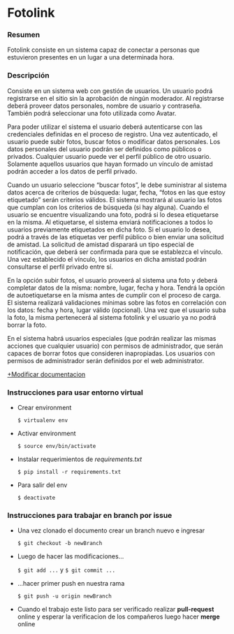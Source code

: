 Fotolink
========

### Resumen 

Fotolink consiste en un sistema capaz de conectar a personas que estuvieron 
presentes en un lugar a una determinada hora. 

### Descripción 

Consiste en un sistema web con gestión de usuarios. Un usuario podrá registrarse
 en el sitio sin la aprobación de ningún moderador. Al registrarse deberá 
proveer datos personales, nombre de usuario y contraseña. También podrá 
seleccionar una foto utilizada como Avatar.

Para poder utilizar el sistema el usuario deberá autenticarse con las 
credenciales definidas en el proceso de registro. Una vez autenticado, el 
usuario puede subir fotos, buscar fotos o modificar datos personales. Los datos 
personales del usuario podrán ser definidos como públicos o privados. Cualquier 
usuario puede ver el perfil público de otro usuario. Solamente aquellos usuarios
 que hayan formado un vínculo de amistad podrán acceder a los datos de perfil 
privado. 

Cuando un usuario seleccione “buscar fotos”, le debe suministrar al sistema 
datos acerca de criterios de búsqueda: lugar, fecha, “fotos en las que estoy 
etiquetado” serán criterios válidos. El sistema mostrará al usuario las fotos 
que cumplan con los criterios de búsqueda (si hay alguna). Cuando el usuario se 
encuentre visualizando una foto, podrá si lo desea etiquetarse en la misma. 
Al etiquetarse, el sistema enviará notificaciones a todos lo usuarios 
previamente etiquetados en dicha foto. Si el usuario lo desea, podrá a través 
de las etiquetas ver perfil público o bien enviar una solicitud de amistad. 
La solicitud de amistad disparará un tipo especial de notificación, que deberá 
ser confirmada para que se establezca el vínculo. Una vez establecido el 
vínculo, los usuarios en dicha amistad podrán consultarse el perfil privado 
entre sí.

En la opción subir fotos, el usuario proveerá al sistema una foto y deberá 
completar datos de la misma: nombre, lugar, fecha y hora. Tendrá la opción de 
auto­etiquetarse en la misma antes de cumplir con el proceso de carga. El 
sistema realizará validaciones mínimas sobre las fotos en correlación con los 
datos: fecha y hora, lugar válido (opcional). Una vez que el usuario suba la 
foto, la misma pertenecerá al sistema fotolink y el usuario ya no podrá borrar 
la foto.

En el sistema habrá usuarios especiales (que podrán realizar las mismas acciones
 que cualquier usuario) con permisos de administrador, que serán capaces de 
borrar fotos que consideren inapropiadas. Los usuarios con permisos de 
administrador serán definidos por el web administrator.

[+Modificar documentacion](https://www.draw.io/#G0B2VNcg_DK-gkbml1TEpRcGpkdlk)

### Instrucciones para usar entorno virtual

* Crear environment

    `$ virtualenv env`

* Activar environment

    `$ source env/bin/activate`

* Instalar requerimientos de *requirements.txt*

    `$ pip install -r requirements.txt`

* Para salir del env

    `$ deactivate`

### Instrucciones para trabajar en branch por issue

* Una vez clonado el documento crear un branch nuevo e ingresar

    `$ git checkout -b newBranch`

* Luego de hacer las modificaciones... 
 
    `$ git add ...` y `$ git commit ...` 

* ...hacer primer push en nuestra rama 

    `$ git push -u origin newBranch`

* Cuando el trabajo este listo para ser verificado realizar **pull-request** online y esperar la verificacion de los compañeros luego hacer **merge** online
